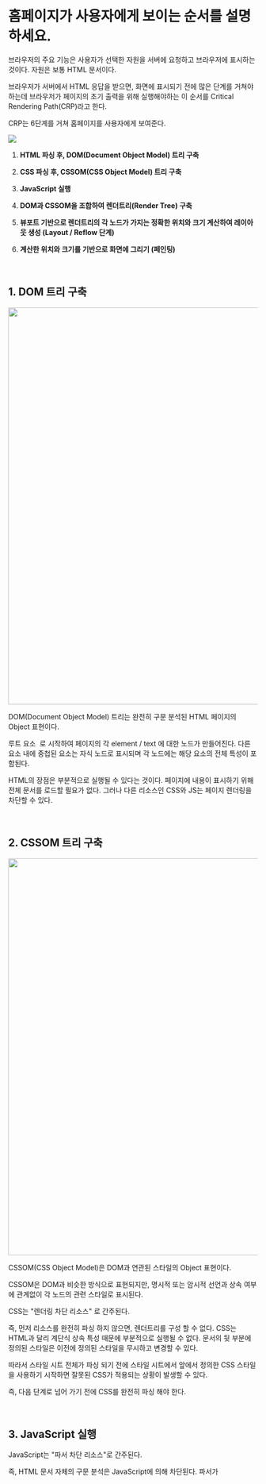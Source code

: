 # 홈페이지가 사용자에게 보이는 순서를 설명하세요.

브라우저의 주요 기능은 사용자가 선택한 자원을 서버에 요청하고 브라우저에 표시하는 것이다. 자원은 보통 HTML 문서이다.

브라우저가 서버에서 HTML 응답을 받으면, 화면에 표시되기 전에 많은 단계를 거쳐야 하는데 브라우저가 페이지의 초기 출력을 위해 실행해야하는 이 순서를 Critical Rendering Path(CRP)라고 한다.

CRP는 6단계를 거쳐 홈페이지를 사용자에게 보여준다.

<img src="https://github.com/moeyg/Front-end-Knowledge/blob/d179b03c1e9f08078d52f52c7051ffcf86dedaf8/Images/Browser-Rendering/Browser-Rendering-1.png" />

1. **HTML 파싱 후, DOM(Document Object Model) 트리 구축**
2. **CSS 파싱 후, CSSOM(CSS Object Model) 트리 구축**
3. **JavaScript 실행**
4. **DOM과 CSSOM을 조합하여 렌더트리(Render Tree) 구축**
5. **뷰포트 기반으로 렌더트리의 각 노드가 가지는 정확한 위치와 크기 계산하여 레이아웃 생성 (Layout / Reflow 단계)**
6. **계산한 위치와 크기를 기반으로 화면에 그리기 (페인팅)**

   <br>

## 1. DOM 트리 구축

<img src="https://github.com/moeyg/Front-end-Knowledge/blob/d179b03c1e9f08078d52f52c7051ffcf86dedaf8/Images/Browser-Rendering/Browser-Rendering-2.png" width="800px" />

DOM(Document Object Model) 트리는 완전히 구문 분석된 HTML 페이지의 Object 표현이다.

루트 요소 <html> 로 시작하여 페이지의 각 element / text 에 대한 노드가 만들어진다. 다른 요소 내에 중첩된 요소는 자식 노드로 표시되며 각 노드에는 해당 요소의 전체 특성이 포함된다.

HTML의 장점은 부분적으로 실행될 수 있다는 것이다. 페이지에 내용이 표시하기 위해 전체 문서를 로드할 필요가 없다. 그러나 다른 리소스인 CSS와 JS는 페이지 렌더링을 차단할 수 있다.
   
<br>

## 2. CSSOM 트리 구축

<img src="https://github.com/moeyg/Front-end-Knowledge/blob/d179b03c1e9f08078d52f52c7051ffcf86dedaf8/Images/Browser-Rendering/Browser-Rendering-2.png" width="800px" />
 
CSSOM(CSS Object Model)은 DOM과 연관된 스타일의 Object 표현이다.

CSSOM은 DOM과 비슷한 방식으로 표현되지만, 명시적 또는 암시적 선언과 상속 여부에 관계없이 각 노드의 관련 스타일로 표시된다.

CSS는 "렌더링 차단 리소스" 로 간주된다.

즉, 먼저 리소스를 완전히 파싱 하지 않으면, 렌더트리를 구성 할 수 없다. CSS는 HTML과 달리 계단식 상속 특성 때문에 부분적으로 실행될 수 없다. 문서의 뒷 부분에 정의된 스타일은 이전에 정의된 스타일을 무시하고 변경할 수 있다.

따라서 스타일 시트 전체가 파싱 되기 전에 스타일 시트에서 앞에서 정의한 CSS 스타일을 사용하기 시작하면 잘못된 CSS가 적용되는 상황이 발생할 수 있다.

즉, 다음 단계로 넘어 가기 전에 CSS를 완전히 파싱 해야 한다.
     
<br>

## 3. **JavaScript 실행**

JavaScript는 "파서 차단 리소스"로 간주된다.

즉, HTML 문서 자체의 구문 분석은 JavaScript에 의해 차단된다. 파서가 <script> 태그에 도달하면 (외부 태그 인 경우) fetch를 중단하고 실행한다. 따라서 문서 내의 요소를 참조하는 JavaScript 파일이 있는 경우 해당 문서가 표시된 후에 배치 해야 한다.

JavaScript가 파서 차단되는 것을 피하기 위해 `<script async src="script.js">` 와 같이 `async` 속성을 적용하여 비동기적으로 로드 할 수 있다.
   
<br>

## 4. 렌더트리 구축

렌더트리는 DOM과 CSSOM의 조합이다. 페이지에서 최종적으로 렌더링 될 내용을 나타내는 트리다.

즉, 표시되는 내용만 캡쳐하기 때문에 `display:none`을 사용하여 CSS로 숨겨진 요소는 포함하지 않는다.

<img src="https://github.com/moeyg/Front-end-Knowledge/blob/d179b03c1e9f08078d52f52c7051ffcf86dedaf8/Images/Browser-Rendering/Browser-Rendering-4.png" width="800px" />

<br>
<br>

## 5. 레이아웃 생성

레이아웃은 뷰포트의 크기에 관련된 CSS 스타일에 대한 텍스트에 의해 뷰포트의 크기를 결정한다.

뷰포트 크기는 문서 헤드에 제공된 메타 뷰포트 태그에 의해 결정되거나, 태그가 제공되지 않으면 기본 뷰포트 너비인 980px이 적용된다.
   
<br>

## 6. 페인팅

마지막으로 페인팅 단계에서 페이지의 가시적인 내용을 픽셀로 변환하여 화면에 표시 할 수 있다. 페인트 단계에서 처리에 걸리는 시간은 DOM의 크기와 적용되는 스타일에 따라 다르다.
   
<br>

## 정리

브라우저의 주요 기능은 사용자가 선택한 HTML 문서를 서버에 요청하고 브라우저에 표시하는 것입니다.

브라우저가 서버에서 HTML 응답을 받으면, 화면에 표시되기 전에 많은 단계를 거쳐야 하는데 이 순서를 CRP(Critical Rendering Path)라고 합니다.

CRP는 6단계를 거쳐 홈페이지를 사용자에게 보여줍니다.

**우선 HTML 파싱 후, <html> 태그로 시작하여 페이지의 각 요소에 대한 노드를 만들어 DOM(Document Object Model) 트리를 구축합니다.**

**두 번째로 CSS 파싱 후, 각 노드의 관련 스타일로 표시해 CSSOM(CSS Object Model) 트리를 구축합니다.**

**세 번째로 JavaScript 실행합니다.**

**네 번째로 DOM과 CSSOM을 조합하여 최종적으로 렌더링 될 내용이 담긴 렌더트리(Render Tree)를 구축합니다.**

**다섯 번째로 뷰포트 기반으로 렌더트리의 각 노드가 가지는 정확한 위치와 크기 계산하여 레이아웃을 생성합니다.**

**마지막으로 계산한 위치와 크기를 기반으로 화면에 그려 사용자에게 홈페이지를 보여 줍니다.**
